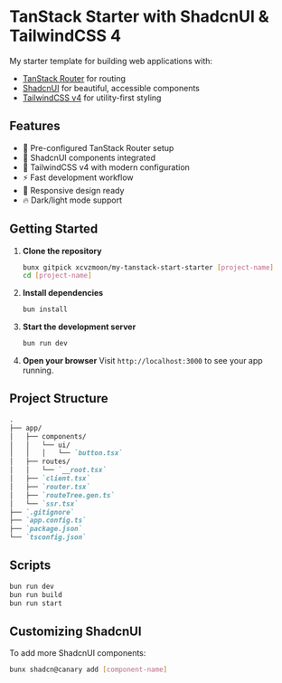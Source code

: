 # TanStack Starter with ShadcnUI & TailwindCSS 4

My starter template for building web applications with:

- [TanStack Router](https://tanstack.com/router) for routing
- [ShadcnUI](https://ui.shadcn.com/) for beautiful, accessible components
- [TailwindCSS v4](https://tailwindcss.com/) for utility-first styling

## Features

- 🚀 Pre-configured TanStack Router setup
- 🎨 ShadcnUI components integrated
- 💅 TailwindCSS v4 with modern configuration
- ⚡️ Fast development workflow
- 📱 Responsive design ready
- 🔥 Dark/light mode support

## Getting Started

1. **Clone the repository**

   ```bash
   bunx gitpick xcvzmoon/my-tanstack-start-starter [project-name]
   cd [project-name]
   ```

2. **Install dependencies**

   ```bash
   bun install
   ```

3. **Start the development server**

   ```bash
   bun run dev
   ```

4. **Open your browser**
   Visit `http://localhost:3000` to see your app running.

## Project Structure

```markdown
.
├── app/
│   ├── components/
│   │   └── ui/
│   │   │   └── `button.tsx`
│   ├── routes/
│   │   └── `__root.tsx`
│   ├── `client.tsx`
│   ├── `router.tsx`
│   ├── `routeTree.gen.ts`
│   └── `ssr.tsx`
├── `.gitignore`
├── `app.config.ts`
├── `package.json`
└── `tsconfig.json`
```

## Scripts

```bash
bun run dev
bun run build
bun run start
```

## Customizing ShadcnUI

To add more ShadcnUI components:

```bash
bunx shadcn@canary add [component-name]
```
